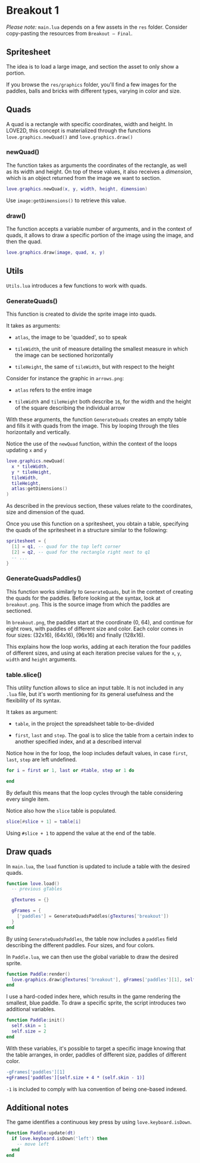 # Breakout 1

_Please note:_ `main.lua` depends on a few assets in the `res` folder. Consider copy-pasting the resources from `Breakout — Final`.

## Spritesheet

The idea is to load a large image, and section the asset to only show a portion.

If you browse the `res/graphics` folder, you'll find a few images for the paddles, balls and bricks with different types, varying in color and size.

## Quads

A quad is a rectangle with specific coordinates, width and height. In LOVE2D, this concept is materialized through the functions `love.graphics.newQuad()` and `love.graphics.draw()`

### newQuad()

The function takes as arguments the coordinates of the rectangle, as well as its width and height. On top of these values, it also receives a _dimension_, which is an object returned from the image we want to section.

```lua
love.graphics.newQuad(x, y, width, height, dimension)
```

Use `image:getDimensions()` to retrieve this value.

### draw()

The function accepts a variable number of arguments, and in the context of quads, it allows to draw a specific portion of the image using the image, and then the quad.

```lua
love.graphics.draw(image, quad, x, y)
```

## Utils

`Utils.lua` introduces a few functions to work with quads.

### GenerateQuads()

This function is created to divide the sprite image into quads.

It takes as arguments:

- `atlas`, the image to be 'quadded', so to speak

- `tileWidth`, the unit of measure detailing the smallest measure in which the image can be sectioned horizontally

- `tileHeight`, the same of `tileWidth`, but with respect to the height

Consider for instance the graphic in `arrows.png`:

- `atlas` refers to the entire image

- `tileWidth` and `tileHeight` both describe `16`, for the width and the height of the square describing the individual arrow

With these arguments, the function `GenerateQuads` creates an empty table and fills it with quads from the image. This by looping through the tiles horizontally and vertically.

Notice the use of the `newQuad` function, within the context of the loops updating `x` and `y`

```lua
love.graphics.newQuad(
  x * tileWidth,
  y * tileHeight,
  tileWidth,
  tileHeight,
  atlas:getDimensions()
)
```

As described in the previous section, these values relate to the coordinates, size and dimension of the quad.

Once you use this function on a spritesheet, you obtain a table, specifying the quads of the spritesheet in a structure similar to the following:

```lua
spritesheet = {
  [1] = q1, -- quad for the top left corner
  [2] = q2, -- quad for the rectangle right next to q1
  -- ...
}
```

### GenerateQuadsPaddles()

This function works similarly to `GenerateQuads`, but in the context of creating the quads for the paddles. Before looking at the syntax, look at `breakout.png`. This is the source image from which the paddles are sectioned.

In `breakout.png`, the paddles start at the coordinate (0, 64), and continue for eight rows, with paddles of different size and color. Each color comes in four sizes: (32x16), (64x16), (96x16) and finally (128x16).

This explains how the loop works, adding at each iteration the four paddles of different sizes, and using at each iteration precise values for the `x`, `y`, `width` and `height` arguments.

### table.slice()

This utility function allows to slice an input table. It is not included in any `.lua` file, but it's worth mentioning for its general usefulness and the flexibility of its syntax.

It takes as argument:

- `table`, in the project the spreadsheet table to-be-divided

- `first`, `last` and `step`. The goal is to slice the table from a certain index to another specified index, and at a described interval

Notice how in the for loop, the loop includes default values, in case `first`, `last`, `step` are left undefined.

```lua
for i = first or 1, last or #table, step or 1 do

end
```

By default this means that the loop cycles through the table considering every single item.

Notice also how the `slice` table is populated.

```lua
slice[#slice + 1] = table[i]
```

Using `#slice + 1` to append the value at the end of the table.

## Draw quads

In `main.lua`, the `load` function is updated to include a table with the desired quads.

```lua
function love.load()
  -- previous gTables

  gTextures = {}

  gFrames = {
    ['paddles'] = GenerateQuadsPaddles(gTextures['breakout'])
  }
end
```

By using `GenerateQuadsPaddles`, the table now includes a `paddles` field describing the different paddles. Four sizes, and four colors.

In `Paddle.lua`, we can then use the global variable to draw the desired sprite.

```lua
function Paddle:render()
  love.graphics.draw(gTextures['breakout'], gFrames['paddles'][1], self.x, self.y)
end
```

I use a hard-coded index here, which results in the game rendering the smallest, blue paddle. To draw a specific sprite, the script introduces two additional variables.

```lua
function Paddle:init()
  self.skin = 1
  self.size = 2
end
```

With these variables, it's possible to target a specific image knowing that the table arranges, in order, paddles of different size, paddles of different color.

```diff
-gFrames['paddles'][1]
+gFrames['paddles'][self.size + 4 * (self.skin - 1)]
```

`-1` is included to comply with lua convention of being one-based indexed.

## Additional notes

The game identifies a continuous key press by using `love.keyboard.isDown`.

```lua
function Paddle:update(dt)
  if love.keyboard.isDown('left') then
    -- move left
  end
end
```
